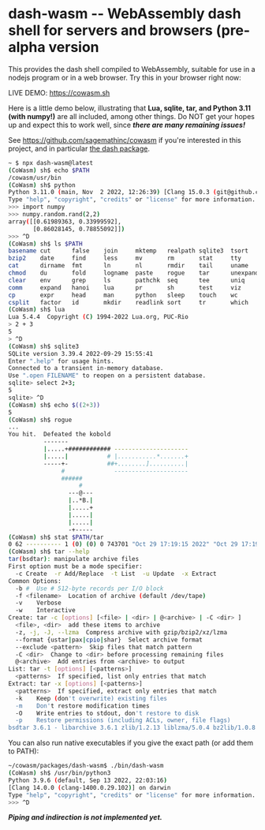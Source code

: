 # dash-wasm -- WebAssembly dash shell for servers and browsers (pre-alpha version

This provides the dash shell compiled to WebAssembly, suitable for use in a
nodejs program or in a web browser.  Try this in your browser right now:

LIVE DEMO:  https://cowasm.sh 

Here is a little demo below, illustrating that **Lua, sqlite, tar, and Python 3.11 \(with numpy!\)** are all
included, among other things. Do NOT get your hopes up and expect this to work well, since _**there are many remaining issues!**_

See https://github.com/sagemathinc/cowasm if you're interested in this project, and
in particular [the dash package](https://github.com/sagemathinc/cowasm/tree/main/packages/dash).

```sh
~ $ npx dash-wasm@latest
(CoWasm) sh$ echo $PATH
/cowasm/usr/bin
(CoWasm) sh$ python      
Python 3.11.0 (main, Nov  2 2022, 12:26:39) [Clang 15.0.3 (git@github.com:ziglang/zig-bootstrap.git 85033a9aa569b41658404d0e on wasi
Type "help", "copyright", "credits" or "license" for more information.
>>> import numpy
>>> numpy.random.rand(2,2)
array([[0.61989363, 0.33999592],
       [0.86028145, 0.78855092]])
>>> ^D
(CoWasm) sh$ ls $PATH
basename cut      false    join     mktemp   realpath sqlite3  tsort    xargs
bzip2    date     find     less     mv       rm       stat     tty      yes
cat      dirname  fmt      ln       nl       rmdir    tail     uname
chmod    du       fold     logname  paste    rogue    tar      unexpand
clear    env      grep     ls       pathchk  seq      tee      uniq
comm     expand   hanoi    lua      pr       sh       test     viz
cp       expr     head     man      python   sleep    touch    wc
csplit   factor   id       mkdir    readlink sort     tr       which
(CoWasm) sh$ lua
Lua 5.4.4  Copyright (C) 1994-2022 Lua.org, PUC-Rio
> 2 + 3
5
> ^D
(CoWasm) sh$ sqlite3
SQLite version 3.39.4 2022-09-29 15:55:41
Enter ".help" for usage hints.
Connected to a transient in-memory database.
Use ".open FILENAME" to reopen on a persistent database.
sqlite> select 2+3;
5
sqlite> ^D
(CoWasm) sh$ echo $((2+3))
5
(CoWasm) sh$ rogue
...
You hit.  Defeated the kobold
          -------
          |.....+############ ---------------------
          |.....|           # |...........*.......+
          -----+-           ##+........]..........|
               #              ---------------------
               ######
                    #
                 ---@---
                 |..*B.|
                 |.....+
                 |.....|
                 |.....|
                 -+-----
(CoWasm) sh$ stat $PATH/tar
0 62 ---------- 1 (0) (0) 0 743701 "Oct 29 17:19:15 2022" "Oct 29 17:19:15 2022" "Oct 29 17:19:15 2022" 0 0 /cowasm/bin/tar
(CoWasm) sh$ tar --help
tar(bsdtar): manipulate archive files
First option must be a mode specifier:
  -c Create  -r Add/Replace  -t List  -u Update  -x Extract
Common Options:
  -b #  Use # 512-byte records per I/O block
  -f <filename>  Location of archive (default /dev/tape)
  -v    Verbose
  -w    Interactive
Create: tar -c [options] [<file> | <dir> | @<archive> | -C <dir> ]
  <file>, <dir>  add these items to archive
  -z, -j, -J, --lzma  Compress archive with gzip/bzip2/xz/lzma
  --format {ustar|pax|cpio|shar}  Select archive format
  --exclude <pattern>  Skip files that match pattern
  -C <dir>  Change to <dir> before processing remaining files
  @<archive>  Add entries from <archive> to output
List: tar -t [options] [<patterns>]
  <patterns>  If specified, list only entries that match
Extract: tar -x [options] [<patterns>]
  <patterns>  If specified, extract only entries that match
  -k    Keep (don't overwrite) existing files
  -m    Don't restore modification times
  -O    Write entries to stdout, don't restore to disk
  -p    Restore permissions (including ACLs, owner, file flags)
bsdtar 3.6.1 - libarchive 3.6.1 zlib/1.2.13 liblzma/5.0.4 bz2lib/1.0.8 
```

You can also run native executables if you give the exact path (or add them to PATH):

```sh
~/cowasm/packages/dash-wasm$ ./bin/dash-wasm 
(CoWasm) sh$ /usr/bin/python3
Python 3.9.6 (default, Sep 13 2022, 22:03:16) 
[Clang 14.0.0 (clang-1400.0.29.102)] on darwin
Type "help", "copyright", "credits" or "license" for more information.
>>> ^D
```

_**Piping and indirection is not implemented yet.**_

